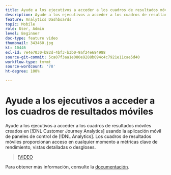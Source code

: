 ```yaml
---
title: Ayude a los ejecutivos a acceder a los cuadros de resultados móviles
description: Ayude a los ejecutivos a acceder a los cuadros de resultados móviles creados en Customer Journey Analytics mediante la aplicación móvil de paneles de control de Analytics.  Los cuadros de resultados móviles proporcionan acceso en cualquier momento a métricas clave de rendimiento, vistas detalladas o desgloses.
feature: Analytics Dashboards
topic: Mobile
role: User, Admin
level: Beginner
doc-type: feature video
thumbnail: 343460.jpg
kt: 10446
exl-id: 7e4e7030-b82d-4bf3-b3b0-9af24e684988
source-git-commit: 5ca07f3aa1e080e9288b094c4c7921e11cae5d40
workflow-type: tm+mt
source-wordcount: '78'
ht-degree: 100%

---
```


# Ayude a los ejecutivos a acceder a los cuadros de resultados móviles

Ayude a los ejecutivos a acceder a los cuadros de resultados móviles creados en [!DNL Customer Journey Analytics] usando la aplicación móvil de paneles de control de [!DNL Analytics].  Los cuadros de resultados móviles proporcionan acceso en cualquier momento a métricas clave de rendimiento, vistas detalladas o desgloses.

>[!VIDEO](https://video.tv.adobe.com/v/3444839/?quality=12&learn=on&captions=spa)

Para obtener más información, consulte la [documentación](https://experienceleague.adobe.com/docs/analytics-platform/using/cja-dashboards/set-up-execs.html?lang=es).